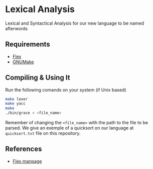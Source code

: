 # Lexical Analysis
Lexical and Syntactical Analysis for our new language to be named afterwords

## Requirements

+ [Flex](https://www.gnu.org/software/flex/)
+ [GNUMake](http://gnu.org/software/make)

## Compiling & Using It

Run the following comands on your system (if Unix based)

```bash
make lexer
make yacc
make
./bin/grace < <file_name>
```

Remember of changing the `<file_name>` with the path to the file to be parsed.
We give an exemple of a quicksort on our language at `quicksort.txt` file on this repository.

## References

+ [Flex manpage](http://dinosaur.compilertools.net/flex/manpage.html)
